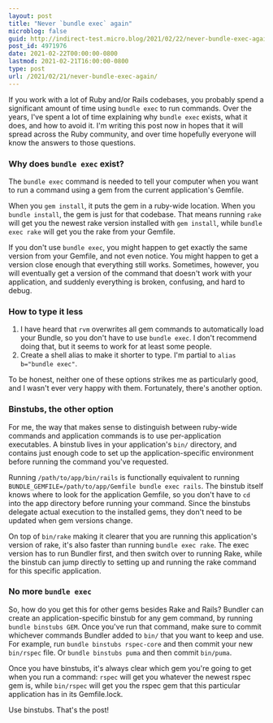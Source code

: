```yaml
---
layout: post
title: "Never `bundle exec` again"
microblog: false
guid: http://indirect-test.micro.blog/2021/02/22/never-bundle-exec-again/
post_id: 4971976
date: 2021-02-22T00:00:00-0800
lastmod: 2021-02-21T16:00:00-0800
type: post
url: /2021/02/21/never-bundle-exec-again/
---
```

If you work with a lot of Ruby and/or Rails codebases, you probably spend a significant amount of time using `bundle exec` to run commands. Over the years, I've spent a lot of time explaining why `bundle exec` exists, what it does, and how to avoid it. I'm writing this post now in hopes that it will spread across the Ruby community, and over time hopefully everyone will know the answers to those questions.

### Why does `bundle exec` exist?

The `bundle exec` command is needed to tell your computer when you want to run a command using a gem from the current application's Gemfile.

When you `gem install`, it puts the gem in a ruby-wide location. When you `bundle install`, the gem is just for that codebase. That means running `rake` will get you the newest rake version installed with `gem install`, while `bundle exec rake` will get you the rake from your Gemfile.

If you don't use `bundle exec`, you might happen to get exactly the same version from your Gemfile, and not even notice. You might happen to get a version close enough that everything still works. Sometimes, however, you  will eventually get a version of the command that doesn't work with your application, and suddenly everything is broken, confusing, and hard to debug.

### How to type it less

1. I have heard that `rvm` overwrites all gem commands to automatically load your Bundle, so you don't have to use `bundle exec`. I don't recommend doing that, but it seems to work for at least some people.
1. Create a shell alias to make it shorter to type. I'm partial to `alias b="bundle exec"`.

To be honest, neither one of these options strikes me as particularly good, and I wasn't ever very happy with them. Fortunately, there's another option.

### Binstubs, the other option

For me, the way that makes sense to distinguish between ruby-wide commands and application commands is to use per-application executables. A binstub lives in your application's `bin/` directory, and contains just enough code to set up the application-specific environment before running the command you've requested.

Running `/path/to/app/bin/rails` is functionally equivalent to running `BUNDLE_GEMFILE=/path/to/app/Gemfile bundle exec rails`. The binstub itself knows where to look for the application Gemfile, so you don't have to `cd` into the app directory before running your command. Since the binstubs delegate actual execution to the installed gems, they don't need to be updated when gem versions change.

On top of `bin/rake` making it clearer that you are running this application's version of rake, it's also faster than running `bundle exec rake`. The exec version has to run Bundler first, and then switch over to running Rake, while the binstub can jump directly to setting up and running the rake command for this specific application.

### No more `bundle exec`

So, how do you get this for other gems besides Rake and Rails? Bundler can create an application-specific binstub for any gem command, by running `bundle binstubs GEM`. Once you've run that command, make sure to commit whichever commands Bundler added to `bin/` that you want to keep and use. For example, run `bundle binstubs rspec-core` and then commit your new `bin/rspec` file. Or `bundle binstubs puma` and then commit `bin/puma`.

Once you have binstubs, it's always clear which gem you're going to get when you run a command: `rspec` will get you whatever the newest rspec gem is, while `bin/rspec` will get you the rspec gem that this particular application has in its Gemfile.lock.

Use binstubs. That's the post!
